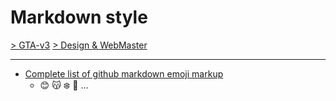 # Markdown style

[> GTA-v3](../README.md) [> Design & WebMaster](./_front_page.md)
* * *

- [Complete list of github markdown emoji markup](https://gist.github.com/rxaviers/7360908)
  - :blush: :kissing_cat: :snowflake: :floppy_disk: ...
